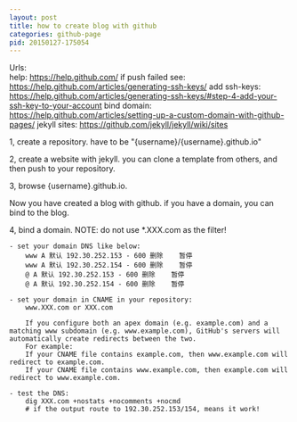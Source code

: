 ```yaml
---
layout: post
title: how to create blog with github
categories: github-page
pid: 20150127-175054
---
```


Urls:  
    help: https://help.github.com/
    if push failed see: https://help.github.com/articles/generating-ssh-keys/
    add ssh-keys: https://help.github.com/articles/generating-ssh-keys/#step-4-add-your-ssh-key-to-your-account
    bind domain: https://help.github.com/articles/setting-up-a-custom-domain-with-github-pages/
    jekyll sites: https://github.com/jekyll/jekyll/wiki/sites

1, create a repository.
    have to be "{username}/{username}.github.io"

2, create a website with jekyll.
    you can clone a template from others, and then push to your repository.

3, browse {username}.github.io.

Now you have created a blog with github.
if you have a domain, you can bind to the blog.

4, bind a domain.
    NOTE: do not use *.XXX.com as the filter!

    - set your domain DNS like below:
        www A 默认 192.30.252.153 - 600 删除    暂停
        www A 默认 192.30.252.154 - 600 删除    暂停
        @ A 默认 192.30.252.153 - 600 删除    暂停
        @ A 默认 192.30.252.154 - 600 删除    暂停

    - set your domain in CNAME in your repository:
        www.XXX.com or XXX.com

        If you configure both an apex domain (e.g. example.com) and a matching www subdomain (e.g. www.example.com), GitHub's servers will automatically create redirects between the two.
        For example:
        If your CNAME file contains example.com, then www.example.com will redirect to example.com.
        If your CNAME file contains www.example.com, then example.com will redirect to www.example.com.

    - test the DNS:
        dig XXX.com +nostats +nocomments +nocmd
        # if the output route to 192.30.252.153/154, means it work!
